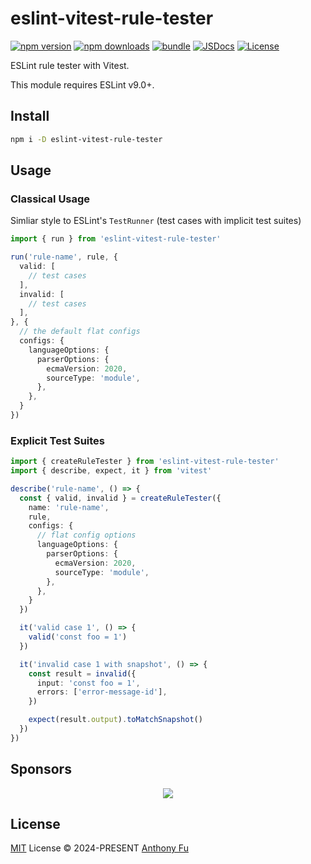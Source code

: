 # eslint-vitest-rule-tester

[![npm version][npm-version-src]][npm-version-href]
[![npm downloads][npm-downloads-src]][npm-downloads-href]
[![bundle][bundle-src]][bundle-href]
[![JSDocs][jsdocs-src]][jsdocs-href]
[![License][license-src]][license-href]

ESLint rule tester with Vitest.

This module requires ESLint v9.0+.

## Install

```bash
npm i -D eslint-vitest-rule-tester
```

## Usage

### Classical Usage

Simliar style to ESLint's `TestRunner` (test cases with implicit test suites)

```ts
import { run } from 'eslint-vitest-rule-tester'

run('rule-name', rule, {
  valid: [
    // test cases
  ],
  invalid: [
    // test cases
  ],
}, {
  // the default flat configs
  configs: {
    languageOptions: {
      parserOptions: {
        ecmaVersion: 2020,
        sourceType: 'module',
      },
    },
  }
})
```

### Explicit Test Suites

```ts
import { createRuleTester } from 'eslint-vitest-rule-tester'
import { describe, expect, it } from 'vitest'

describe('rule-name', () => {
  const { valid, invalid } = createRuleTester({
    name: 'rule-name',
    rule,
    configs: {
      // flat config options
      languageOptions: {
        parserOptions: {
          ecmaVersion: 2020,
          sourceType: 'module',
        },
      },
    }
  })

  it('valid case 1', () => {
    valid('const foo = 1')
  })

  it('invalid case 1 with snapshot', () => {
    const result = invalid({
      input: 'const foo = 1',
      errors: ['error-message-id'],
    })

    expect(result.output).toMatchSnapshot()
  })
})
```

## Sponsors

<p align="center">
  <a href="https://cdn.jsdelivr.net/gh/antfu/static/sponsors.svg">
    <img src='https://cdn.jsdelivr.net/gh/antfu/static/sponsors.svg'/>
  </a>
</p>

## License

[MIT](./LICENSE) License © 2024-PRESENT [Anthony Fu](https://github.com/antfu)

<!-- Badges -->

[npm-version-src]: https://img.shields.io/npm/v/eslint-vitest-rule-tester?style=flat&colorA=080f12&colorB=1fa669
[npm-version-href]: https://npmjs.com/package/eslint-vitest-rule-tester
[npm-downloads-src]: https://img.shields.io/npm/dm/eslint-vitest-rule-tester?style=flat&colorA=080f12&colorB=1fa669
[npm-downloads-href]: https://npmjs.com/package/eslint-vitest-rule-tester
[bundle-src]: https://img.shields.io/bundlephobia/minzip/eslint-vitest-rule-tester?style=flat&colorA=080f12&colorB=1fa669&label=minzip
[bundle-href]: https://bundlephobia.com/result?p=eslint-vitest-rule-tester
[license-src]: https://img.shields.io/github/license/antfu/eslint-vitest-rule-tester.svg?style=flat&colorA=080f12&colorB=1fa669
[license-href]: https://github.com/antfu/eslint-vitest-rule-tester/blob/main/LICENSE
[jsdocs-src]: https://img.shields.io/badge/jsdocs-reference-080f12?style=flat&colorA=080f12&colorB=1fa669
[jsdocs-href]: https://www.jsdocs.io/package/eslint-vitest-rule-tester
